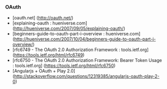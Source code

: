 
### OAuth

- [oauth.net] (http://oauth.net/)
- [explaining-oauth : hueniverse.com] (http://hueniverse.com/2007/09/05/explaining-oauth/)
- [beginners-guide-to-oauth-part-i-overview : hueniverse.com] (http://hueniverse.com/2007/10/04/beginners-guide-to-oauth-part-i-overview/)
- [rfc6749 - The OAuth 2.0 Authorization Framework : tools.ietf.org] (https://tools.ietf.org/html/rfc6749)
- [rfc6750 - The OAuth 2.0 Authorization Framework: Bearer Token Usage : tools.ietf.org] (https://tools.ietf.org/html/rfc6750)
- [Angularjs + OAuth + Play 2.0] (http://stackoverflow.com/questions/12319385/angularjs-oauth-play-2-0)
